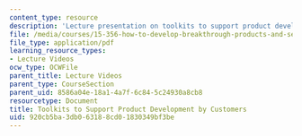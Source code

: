 ```yaml
---
content_type: resource
description: 'Lecture presentation on toolkits to support product development by customers. '
file: /media/courses/15-356-how-to-develop-breakthrough-products-and-services-spring-2012/920cb5ba3db063188cd01830349bf3be_MIT15_356S12_lec04.pdf
file_type: application/pdf
learning_resource_types:
- Lecture Videos
ocw_type: OCWFile
parent_title: Lecture Videos
parent_type: CourseSection
parent_uid: 8586a04e-18a1-4a7f-6c84-5c24930a8cb8
resourcetype: Document
title: Toolkits to Support Product Development by Customers
uid: 920cb5ba-3db0-6318-8cd0-1830349bf3be
---
```


